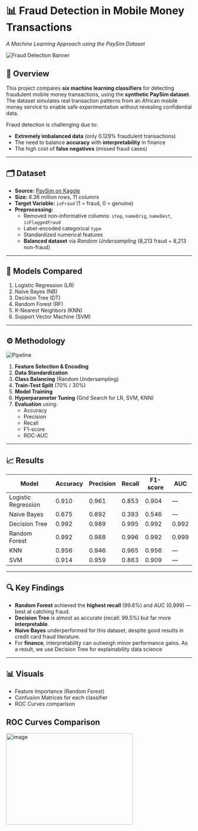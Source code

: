 # 📊 Fraud Detection in Mobile Money Transactions
*A Machine Learning Approach using the PaySim Dataset*

![Fraud Detection Banner](images/fraud_banner.png)

## 📌 Overview
This project compares **six machine learning classifiers** for detecting fraudulent mobile money transactions, using the **synthetic PaySim dataset**.  
The dataset simulates real transaction patterns from an African mobile money service to enable safe experimentation without revealing confidential data.

Fraud detection is challenging due to:
- **Extremely imbalanced data** (only 0.129% fraudulent transactions)
- The need to balance **accuracy** with **interpretability** in finance
- The high cost of **false negatives** (missed fraud cases)

---

## 🗂 Dataset
- **Source:** [PaySim on Kaggle](https://www.kaggle.com/datasets/ntnu-testimon/paysim1)  
- **Size:** 6.36 million rows, 11 columns  
- **Target Variable:** `isFraud` (1 = fraud, 0 = genuine)  
- **Preprocessing:**
  - Removed non-informative columns: `step`, `nameOrig`, `nameDest`, `isFlaggedFraud`
  - Label-encoded categorical `type`
  - Standardized numerical features
  - **Balanced dataset** via *Random Undersampling* (8,213 fraud + 8,213 non-fraud)

---

## 🧠 Models Compared
1. Logistic Regression (LR)
2. Naive Bayes (NB)
3. Decision Tree (DT)
4. Random Forest (RF)
5. K-Nearest Neighbors (KNN)
6. Support Vector Machine (SVM)

---

## ⚙️ Methodology

![Pipeline](images/ml_pipeline.png)

1. **Feature Selection & Encoding**
2. **Data Standardization**
3. **Class Balancing** (Random Undersampling)
4. **Train-Test Split** (70% / 30%)
5. **Model Training**
6. **Hyperparameter Tuning** (Grid Search for LR, SVM, KNN)
7. **Evaluation** using:
   - Accuracy
   - Precision
   - Recall
   - F1-score
   - ROC-AUC

---

## 📈 Results

| Model              | Accuracy | Precision | Recall  | F1-score | AUC   |
|--------------------|----------|-----------|---------|----------|-------|
| Logistic Regression| 0.910    | 0.961     | 0.853   | 0.904    | —     |
| Naive Bayes        | 0.675    | 0.892     | 0.393   | 0.546    | —     |
| Decision Tree      | 0.992    | 0.989     | 0.995   | 0.992    | 0.992 |
| Random Forest      | 0.992    | 0.988     | 0.996   | 0.992    | 0.999 |
| KNN                | 0.956    | 0.946     | 0.965   | 0.956    | —     |
| SVM                | 0.914    | 0.959     | 0.863   | 0.909    | —     |

---

## 🔍 Key Findings
- **Random Forest** achieved the **highest recall** (99.6%) and AUC (0.999) — best at catching fraud.
- **Decision Tree** is almost as accurate (recall: 99.5%) but far more **interpretable**.
- **Naive Bayes** underperformed for this dataset, despite good results in credit card fraud literature.
- For **finance**, interpretability can outweigh minor performance gains. As a result, we use Decision Tree for explainability data science

---

## 📊 Visuals
- Feature Importance (Random Forest)
- Confusion Matrices for each classifier
- ROC Curves comparison

## ROC Curves Comparison
<img width="343" height="248" alt="image" src="https://github.com/user-attachments/assets/65173a61-3acd-49a2-b413-ae1b85778aa1" />


